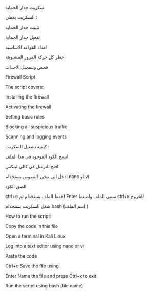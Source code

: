 سكربت جدار الحماية 

السكربت يغطي :  

تثبيت جدار الحماية

تفعيل جدار الحماية 

اعداد القواعد الاساسية 

حظر كل حركة المرور المشبوهة 

فحص وتسجيل الاحداث 




Firewall Script

The script covers:

Installing the firewall

Activating the firewall

Setting basic rules

Blocking all suspicious traffic

Scanning and logging events









 كيفية تشغيل السكربت :

انسخ الكود الموجود في هذا الملف

افتح الترمنل في كالي لينكس

ادخل الى محرر النصوص بستخدام
nano او vi

الصق الكود

ctrl+o احفظ الملف بستخدام
ثم
Enter سمي الملف واضغط
ctrl+x للخروج

شغل السكربت بستخدام
bash (اسم الملف )




How to run the script:

Copy the code in this file

Open a terminal in Kali Linux

Log into a text editor using nano or vi

Paste the code

Ctrl+o
Save the file using

Enter
Name the file and press Ctrl+x to exit

Run the script using bash (file name)
